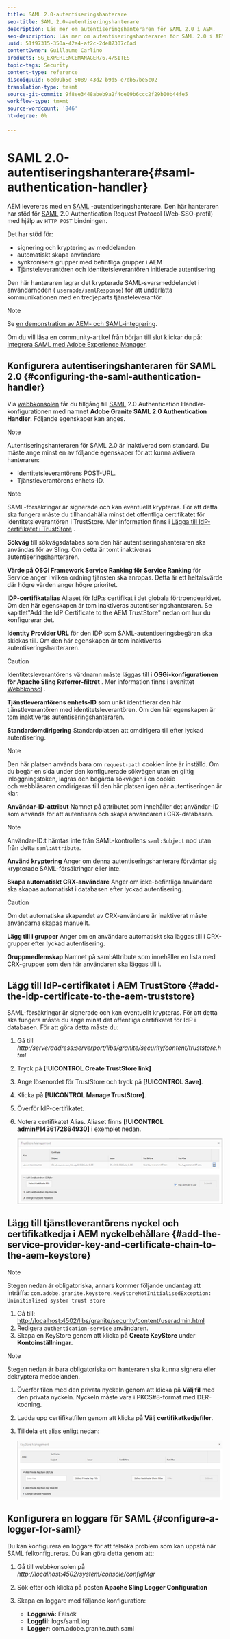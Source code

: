 ```yaml
---
title: SAML 2.0-autentiseringshanterare
seo-title: SAML 2.0-autentiseringshanterare
description: Läs mer om autentiseringshanteraren för SAML 2.0 i AEM.
seo-description: Läs mer om autentiseringshanteraren för SAML 2.0 i AEM.
uuid: 51f97315-350a-42a4-af2c-2de87307c6ad
contentOwner: Guillaume Carlino
products: SG_EXPERIENCEMANAGER/6.4/SITES
topic-tags: Security
content-type: reference
discoiquuid: 6ed09b5d-5089-43d2-b9d5-e7db57be5c02
translation-type: tm+mt
source-git-commit: 9f8ee3448abeb9a2f4de09b6ccc2f29b00b44fe5
workflow-type: tm+mt
source-wordcount: '846'
ht-degree: 0%

---
```



# SAML 2.0-autentiseringshanterare{#saml-authentication-handler}

AEM levereras med en [SAML](http://saml.xml.org/saml-specifications) -autentiseringshanterare. Den här hanteraren har stöd för [SAML](http://saml.xml.org/saml-specifications) 2.0 Authentication Request Protocol (Web-SSO-profil) med hjälp av `HTTP POST` bindningen.

Det har stöd för:

* signering och kryptering av meddelanden
* automatiskt skapa användare
* synkronisera grupper med befintliga grupper i AEM
* Tjänsteleverantören och identitetsleverantören initierade autentisering

Den här hanteraren lagrar det krypterade SAML-svarsmeddelandet i användarnoden ( `usernode/samlResponse`) för att underlätta kommunikationen med en tredjeparts tjänsteleverantör.

>[!NOTE]
>
>Se [en demonstration av AEM- och SAML-integrering](https://helpx.adobe.com/experience-manager/kb/simple-saml-demo.html).
>
>Om du vill läsa en community-artikel från början till slut klickar du på: [Integrera SAML med Adobe Experience Manager](https://helpx.adobe.com/experience-manager/using/aem63_saml.html).

## Konfigurera autentiseringshanteraren för SAML 2.0 {#configuring-the-saml-authentication-handler}

Via [webbkonsolen](/help/sites-deploying/configuring-osgi.md) får du tillgång till [SAML](http://saml.xml.org/saml-specifications) 2.0 Authentication Handler-konfigurationen med namnet **Adobe Granite SAML 2.0 Authentication Handler**. Följande egenskaper kan anges.

>[!NOTE]
>
>Autentiseringshanteraren för SAML 2.0 är inaktiverad som standard. Du måste ange minst en av följande egenskaper för att kunna aktivera hanteraren:
>
>* Identitetsleverantörens POST-URL.
>* Tjänstleverantörens enhets-ID.

>



>[!NOTE]
>
>SAML-försäkringar är signerade och kan eventuellt krypteras. För att detta ska fungera måste du tillhandahålla minst det offentliga certifikatet för identitetsleverantören i TrustStore. Mer information finns i [Lägga till IdP-certifikatet i TrustStore](/help/sites-administering/saml-2-0-authenticationhandler.md#add-the-idp-certificate-to-the-aem-truststore) .

**Sökväg** till sökvägsdatabas som den här autentiseringshanteraren ska användas för av Sling. Om detta är tomt inaktiveras autentiseringshanteraren.

**Värde på OSGi Framework Service Ranking för Service Ranking** för Service anger i vilken ordning tjänsten ska anropas. Detta är ett heltalsvärde där högre värden anger högre prioritet.

**IDP-certifikatalias** Aliaset för IdP:s certifikat i det globala förtroendearkivet. Om den här egenskapen är tom inaktiveras autentiseringshanteraren. Se kapitlet&quot;Add the IdP Certificate to the AEM TrustStore&quot; nedan om hur du konfigurerar det.

**Identity Provider URL** för den IDP som SAML-autentiseringsbegäran ska skickas till. Om den här egenskapen är tom inaktiveras autentiseringshanteraren.

>[!CAUTION]
>
>Identitetsleverantörens värdnamn måste läggas till i **OSGi-konfigurationen för Apache Sling Referrer-filtret** . Mer information finns i avsnittet [Webbkonsol](/help/sites-deploying/configuring-osgi.md) .

**Tjänstleverantörens enhets-ID** som unikt identifierar den här tjänstleverantören med identitetsleverantören. Om den här egenskapen är tom inaktiveras autentiseringshanteraren.

**Standardomdirigering** Standardplatsen att omdirigera till efter lyckad autentisering.

>[!NOTE]
>
>Den här platsen används bara om `request-path` cookien inte är inställd. Om du begär en sida under den konfigurerade sökvägen utan en giltig inloggningstoken, lagras den begärda sökvägen i en cookie\
>och webbläsaren omdirigeras till den här platsen igen när autentiseringen är klar.

**Användar-ID-attribut** Namnet på attributet som innehåller det användar-ID som används för att autentisera och skapa användaren i CRX-databasen.

>[!NOTE]
>
>Användar-ID:t hämtas inte från SAML-kontrollens `saml:Subject` nod utan från detta `saml:Attribute`.

**Använd kryptering** Anger om denna autentiseringshanterare förväntar sig krypterade SAML-försäkringar eller inte.

**Skapa automatiskt CRX-användare** Anger om icke-befintliga användare ska skapas automatiskt i databasen efter lyckad autentisering.

>[!CAUTION]
>
>Om det automatiska skapandet av CRX-användare är inaktiverat måste användarna skapas manuellt.

**Lägg till i grupper** Anger om en användare automatiskt ska läggas till i CRX-grupper efter lyckad autentisering.

**Gruppmedlemskap** Namnet på saml:Attribute som innehåller en lista med CRX-grupper som den här användaren ska läggas till i.

## Lägg till IdP-certifikatet i AEM TrustStore {#add-the-idp-certificate-to-the-aem-truststore}

SAML-försäkringar är signerade och kan eventuellt krypteras. För att detta ska fungera måste du ange minst det offentliga certifikatet för IdP i databasen. För att göra detta måste du:

1. Gå till *http:/serveraddress:serverport/libs/granite/security/content/truststore.html*
1. Tryck på **[!UICONTROL Create TrustStore link]**
1. Ange lösenordet för TrustStore och tryck på **[!UICONTROL Save]**.
1. Klicka på **[!UICONTROL Manage TrustStore]**.
1. Överför IdP-certifikatet.
1. Notera certifikatet Alias. Aliaset finns **[!UICONTROL admin#1436172864930]** i exemplet nedan.

   ![chlimage_1-372](assets/chlimage_1-372.png)

## Lägg till tjänstleverantörens nyckel och certifikatkedja i AEM nyckelbehållare {#add-the-service-provider-key-and-certificate-chain-to-the-aem-keystore}

>[!NOTE]
>
>Stegen nedan är obligatoriska, annars kommer följande undantag att inträffa: `com.adobe.granite.keystore.KeyStoreNotInitialisedException: Uninitialised system trust store`

1. Gå till: [http://localhost:4502/libs/granite/security/content/useradmin.html](http://localhost:4502/libs/granite/security/content/useradmin.html)
1. Redigera `authentication-service` användaren.
1. Skapa en KeyStore genom att klicka på **Create KeyStore** under **Kontoinställningar**.

>[!NOTE]
>
>Stegen nedan är bara obligatoriska om hanteraren ska kunna signera eller dekryptera meddelanden.

1. Överför filen med den privata nyckeln genom att klicka på **Välj fil** med den privata nyckeln. Nyckeln måste vara i PKCS#8-format med DER-kodning.
1. Ladda upp certifikatfilen genom att klicka på **Välj certifikatkedjefiler**.
1. Tilldela ett alias enligt nedan:

   ![chlimage_1-373](assets/chlimage_1-373.png)

## Konfigurera en loggare för SAML {#configure-a-logger-for-saml}

Du kan konfigurera en loggare för att felsöka problem som kan uppstå när SAML felkonfigureras. Du kan göra detta genom att:

1. Gå till webbkonsolen på *http://localhost:4502/system/console/configMgr*
1. Sök efter och klicka på posten **Apache Sling Logger Configuration**
1. Skapa en loggare med följande konfiguration:

   * **Loggnivå:** Felsök
   * **Loggfil:** logs/saml.log
   * **Logger:** com.adobe.granite.auth.saml

